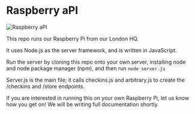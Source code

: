 Raspberry aPI
===============

![Raspberry aPI](http://assets.decoded.co/images/raspberry-api.jpg)

This repo runs our Raspberry Pi from our London HQ.

It uses Node.js as the server framework, and is written in JavaScript. 

Run the server by cloning this repo onto your own server, installing node and node package manager (npm), and then run `node server.js`

Server.js is the main file; it calls checkins.js and arbitrary.js to create the /checkins and /store endpoints.

If you are interested in running this on your own Raspberry Pi, let us know how you get on! We will be writing full documentation shortly. 